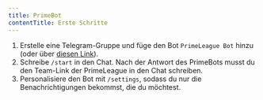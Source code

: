 ```yaml
---
title: PrimeBot
contentTitle: Erste Schritte
---
```


1. Erstelle eine Telegram-Gruppe und füge den Bot `PrimeLeague Bot` hinzu (oder
   über [diesen Link](https://www.google.com/url?q=https%3A%2F%2Ft.me%2Fprime_league_bot%3Fstartgroup%3Dstart&sa=D&sntz=1&usg=AFQjCNG83JHXVXoP1_L_F7GJGTVu3vhrFw)).
2. Schreibe `/start` in den Chat. Nach der Antwort des PrimeBots musst du den Team-Link der PrimeLeague in den Chat schreiben.
3. Personalisiere den Bot mit `/settings`, sodass du nur die Benachrichtigungen bekommst, die du möchtest.
